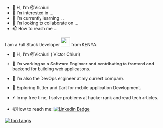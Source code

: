 - 👋 Hi, I’m @Vichiuri
- 👀 I’m interested in ...
- 🌱 I’m currently learning ...
- 💞️ I’m looking to collaborate on ...
- 📫 How to reach me ...

<!---
Vichiuri/Vichiuri is a ✨ special ✨ repository because its `README.md` (this file) appears on your GitHub profile.
You can click the Preview link to take a look at your changes.
--->
I am a Full Stack Developer <img src="https://media.giphy.com/media/WUlplcMpOCEmTGBtBW/giphy.gif" width="30"> from KENYA.

- 👋 Hi, I’m @Vichiuri ( Victor Chiuri)

- :telescope: I’m working as a Software Engineer and contributing to frontend and backend for building web applications.

- 💞️ I’m also the DevOps engineer at my current company.

- :seedling: Exploring flutter and Dart for mobile application Development.

- :zap: In my free time, I solve problems at hacker rank and read tech articles.

- :mailbox:How to reach me: [![Linkedin Badge](https://img.shields.io/badge/-LinkedIn-blue?style=flat&logo=Linkedin&logoColor=white)](https://www.linkedin.com/in/victor-chiuri-375321120/)


[![Top Langs](https://github-readme-stats.vercel.app/api/top-langs/?username=Vichiuri&layout=compact)](https://github.com/vichiuri/github-readme-stats)


